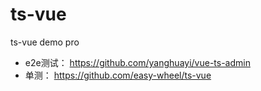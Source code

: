 # ts-vue
ts-vue demo pro

- e2e测试： https://github.com/yanghuayi/vue-ts-admin
- 单测： https://github.com/easy-wheel/ts-vue
